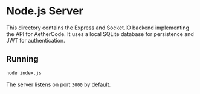 # Node.js Server

This directory contains the Express and Socket.IO backend implementing the API for AetherCode. It uses a local SQLite database for persistence and JWT for authentication.

## Running

```bash
node index.js
```

The server listens on port `3000` by default.
